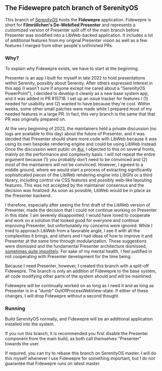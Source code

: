 ## The Fidewepre patch branch of SerenityOS

This branch of [SerenityOS](https://www.github.com/SerenityOS/serenity) hosts the **Fidewepre** application. Fidewepre is short for **Filmröllchen's De-Webified Presenter** and represents a customized version of Presenter split off of the main branch before Presenter was modified into a LibWeb-backed application. It includes a lot of additional features from my original Presenter vision as well as a few features I merged from other people's unfinished PRs.

### Why?

To explain why Fidewepre exists, we have to start at the beginning.

Presenter is an app I built for myself in late 2022 to hold presentations within Serenity, possibly about Serenity. After others expressed interest in this app (I wasn't sure if anyone except me cared about a "SerenityOS PowerPoint"), I decided to develop it cleanly as a new base system app, and it was added in PR #15718. I set up an issue tracker for features I (1) needed for usability and (2) wanted to have because they're cool. Within weeks, some other small patches were made while I prepared most of my needed features in a large PR. In fact, this very branch is the same that that PR was originally prepared on.

At the very beginning of 2023, the maintainers held a private discussion (no logs are available to this day) about the future of Presenter, and it was decided that Presenter should share more code with LibWeb because it was using its own bespoke rendering engine and could be using LibWeb instead. Once the discussion went public on [#ui](https://discord.com/channels/830522505605283862/830529037251641374/1060173916510900307),  I objected to this on several fronts, mainly on the performance and complexity basis. I will not repeat the entire argument because (1) you probably don't need to be convinced and (2) most of the maintainers will not be convinced. However, I agreed to a middle ground, where we would start a process of extracting significantly sophisticated pieces of the LibWeb rendering engine into LibGfx or a third library, including control via CSS features and possibly web-like layouting features. This was not accepted by the maintainer consensus and the decision was finalized: As soon as possible, LibWeb would be in place as the Presenter backend.

I therefore, especially after seeing the first draft of the LibWeb version of Presenter, made the decision that I could not continue working on Presenter in this state. I am severely disappointed, I would have loved to cooperate and work on a solution that looked good for everyone and continue improving Presenter, but unfortunately my concerns were ignored. While I tried to approach LibWeb from a favorable angle, I see it with all the complexities it brings, and others and I had ideas of how to improve it and Presenter at the same time through modularization. Those suggestions were dismissed and the fundamental Presenter architecture dismissed, [sometimes quite impolitely](https://discord.com/channels/830522505605283862/830529037251641374/1060175015217221652). For sake of my mental health, I feel justified in not cooperating with Presenter development for the time being.

Because I need Presenter, however, I created this branch with a split-off Fidewepre. The branch is only an addition of Fidewepre to the base system, all code modifying other parts of the system should and will be mainlined.

Fidewepre will be continually worked on as long as I need it and as long as Presenter is in a "dumb" OutOfProcessWebView-state. If either of these changes, I will drop Fidewepre without a second thought.

### Running

Build SerenityOS normally, and Fidewepre will be an additional application installed into the system.

If you run this branch, it is recommended you first disable the Presenter component from the main build, as both call themselves "Presenter" towards the user.

If required, you can try to rebase this branch on SerenityOS master. I will do this myself whenever I use Fidewepre for something important, but I do not guarantee that Fidewepre runs on latest master.
